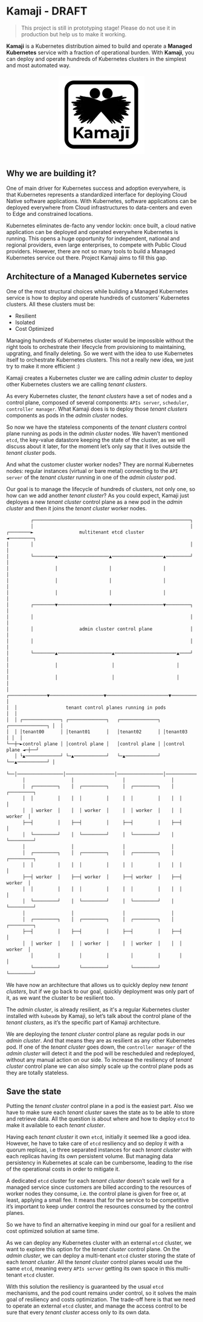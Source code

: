 # Kamaji - DRAFT

> This project is still in prototyping stage! Please do not use it in production but help us to make it working.

**Kamaji** is a Kubernetes distribution aimed to build and operate a **Managed Kubernetes** service with a fraction of operational burden. With **Kamaji**, you can deploy and operate hundreds of Kubernetes clusters in the simplest and most automated way.

<p align="center" style="padding: 6px 6px">
  <img src="image.png" />
</p>

## Why we are building it?
One of main driver for Kubernetes success and adoption everywhere, is that Kubernetes represents a standardized interface for deploying Cloud Native software applications. With Kubernetes, software applications can be deployed everywhere from Cloud infrastructures to data-centers and even to Edge and constrained locations.

Kubernetes eliminates de-facto any vendor lockin: once built, a cloud native application can be deployed and operated everywhere Kubernetes is running. This opens a huge opportunity for independent, national and regional providers, even large enterprises, to compete with Public Cloud providers. However, there are not so many tools to build a Managed Kubernetes service out there. Project Kamaji aims to fill this gap.

## Architecture of a Managed Kubernetes service
One of the most structural choices while building a Managed Kubernetes service is how to deploy and operate hundreds of customers’ Kubernetes clusters. All these clusters must be:

* Resilient
* Isolated
* Cost Optimized  

Managing hundreds of Kubernetes cluster would be impossible without the right tools to orchestrate their lifecycle from provisioning to maintaining, upgrating, and finally deleting. So we went with the idea to use Kubernetes itself to orchestrate Kubernetes clusters. This not a really new idea, we just try to make it more efficient :) 

Kamaji creates a Kubernetes cluster we are calling *admin cluster* to deploy other Kubernetes clusters we are calling *tenant clusters*.

As every Kubernetes cluster, the *tenant clusters* have a set of nodes and a control plane, composed of several components: `APIs server`, `scheduler`, `controller manager`. What Kamaji does is to deploy those *tenant clusters* components as pods in the *admin cluster* nodes.

So now we have the stateless components of the *tenant clusters* control plane running as pods in the *admin cluster* nodes. We haven’t mentioned `etcd`, the key-value datastore keeping the state of the cluster, as we will discuss about it later, for the moment let’s only say that it lives outside the *tenant cluster* pods.

And what the customer cluster worker nodes? They are normal Kubernetes nodes: regular instances (virtual or bare metal) connecting to the `API server` of the *tenant cluster* running in one of the *admin cluster* pod.

Our goal is to manage the lifecycle of hundreds of clusters, not only one, so how can we add another *tenant cluster*? As you could expect, Kamaji just deployes a new *tenant cluster* control plane as a new pod in the *admin cluster* and then it joins the *tenant cluster* worker nodes.

```
         ┌──────────────────────────────────────────────────────────┐
         │                                                          │
┌────────►                 multitenant etcd cluster                 ◄─────────┐
│        │                                                          │         │
│        └────────▲───────────────────▲───────────────────▲─────────┘         │
│                 │                   │                   │                   │
│                 │                   │                   │                   │
│                 │                   │                   │                   │
│        ┌────────▼───────────────────▼───────────────────▼─────────┐         │
│        │                                                          │         │
│        │                 admin cluster control plane              │         │
│        │                                                          │         │
│        └────────▲────────────────────▲───────────────────────▲────┘         │
│                 │                    │                       │              │
│                 │                    │                       │              │
│  ┌──────────────▼────────────────────▼───────────────────────▼───────────┐  │
│  │                  tenant control planes running in pods                │  │
│  │ ┌──────────────┐ ┌──────────────┐   ┌──────────────┐ ┌──────────────┐ │  │
│  │ │tenant00      │ │tenant01      │   │tenant02      │ │tenant03      │ │  │
└──┼─►control plane │ │control plane │   │control plane │ │control plane ◄─┼──┘
   │ └▲─────────────┘ └─▲────────────┘   └─▲────────────┘ └──▲───────────┘ │
   └──│─────────────────│──────────────────│─────────────────│─────────────┘
      │                 │                  │                 │
      │  ┌─────────┐    │  ┌─────────┐     │  ┌─────────┐    │  ┌─────────┐
      │  │         │    │  │         │     │  │         │    │  │         │
      │  │ worker  │    │  │ worker  │     │  │ worker  │    │  │ worker  │
      ├──┤         │    ├──┤         │     ├──┤         │    ├──┤         │
      │  └─────────┘    │  └─────────┘     │  └─────────┘    │  └─────────┘
      │                 │                  │                 │
      │  ┌─────────┐    │  ┌─────────┐     │  ┌─────────┐    │  ┌─────────┐
      │  │         │    │  │         │     │  │         │    │  │         │
      ├──┤ worker  │    ├──┤ worker  │     ├──┤ worker  │    ├──┤ worker  │
      │  │         │    │  │         │     │  │         │    │  │         │
      │  └─────────┘    │  └─────────┘     │  └─────────┘    │  └─────────┘
      │                 │                  │                 │
      │  ┌─────────┐    │  ┌─────────┐     │  ┌─────────┐    │  ┌─────────┐
      ├──┤         │    ├──┤         │     ├──┤         │    ├──┤         │
      │  │ worker  │    │  │ worker  │     │  │ worker  │    │  │ worker  │
         │         │       │         │        │         │       │         │
         └─────────┘       └─────────┘        └─────────┘       └─────────┘
```


We have now an architecture that allows us to quickly deploy new *tenant clusters*, but if we go back to our goal, quickly deployment was only part of it, as we want the cluster to be resilient too.

The *admin cluster*, is already resilient, as it's a regular Kubernetes cluster installed with `kubeadm` by Kamaji, so let’s talk about the control plane of the *tenant clusters*, as it’s the specific part of Kamaji architecture.

We are deploying the *tenant cluster* control plane as regular pods in our *admin cluster*. And that means they are as resilient as any other Kubernetes pod. If one of the *tenant cluster* goes down, the `controller manager` of the *admin cluster* will detect it and the pod will be rescheduled and redeployed, without any manual action on our side. To increase the resiliency of *tenant cluster* control plane we can also simply scale up the control plane pods as they are totally stateless. 

## Save the state
Putting the *tenant cluster* control plane in a pod is the easiest part. Also we have to make sure each *tenant cluster* saves the state as to be able to store and retrieve data. All the question is about where and how to deploy `etcd` to make it available to each *tenant cluster*.

Having each *tenant cluster* it own `etcd`, initially it seemed like a good idea. However, he have to take care of `etcd` resiliency and so deploy it with a quorum replicas, i.e three separated instances for each *tenant cluster* with each replicas having its own persistent volume. But managing data persistency in Kubernetes at scale can be cumbersome, leading to the rise of the operational costs in order to mitigate it.

A dedicated `etcd` cluster for each *tenant cluster* doesn’t scale well for a managed service since customers are billed according to the resources of worker nodes they consume, i.e. the control plane is given for free or, at least, applying a small fee. It means that for the service to be competitive it’s important to keep under control the resources consumed by the control planes.

So we have to find an alternative keeping in mind our goal for a resilient and cost optimized solution at same time.

As we can deploy any Kubernetes cluster with an external `etcd` cluster, we want to explore this option for the *tenant cluster* control plane. On the *admin cluster*, we can deploy a multi-tenant `etcd` cluster storing the state of each *tenant cluster*. All the *tenant cluster* control planes would use the same `etcd`, meaning every `APIs server` getting its own space in this multi-tenant `etcd` cluster.

With this solution the resiliency is guaranteed by the usual `etcd` mechanisms, and the pod count remains under control, so it solves the main goal of resiliency and costs optimization. The trade-off here is that we need to operate an external `etcd` cluster, and manage the access control to be sure that every *tenant cluster* access only to its own data.

